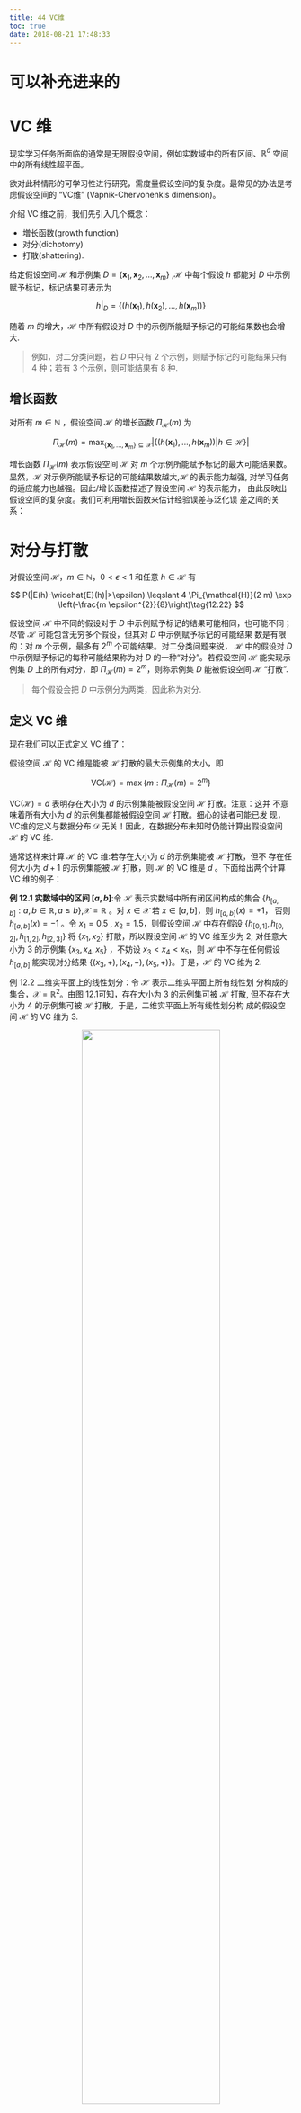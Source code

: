 ```yaml
---
title: 44 VC维
toc: true
date: 2018-08-21 17:48:33
---
```

# 可以补充进来的

# VC 维

现实学习任务所面临的通常是无限假设空间，例如实数域中的所有区间、$\mathbb{R}^{d}$ 空间中的所有线性超平面。

欲对此种情形的可学习性进行研究，需度量假设空间的复杂度。最常见的办法是考虑假设空间的 “VC维” (Vapnik-Chervonenkis dimension)。

介绍 VC 维之前，我们先引入几个概念：

- 増长函数(growth function)
- 对分(dichotomy)
- 打散(shattering).

给定假设空间 $\mathcal{H}$ 和示例集 $D=\left\{\boldsymbol{x}_{1}, \boldsymbol{x}_{2}, \ldots, \boldsymbol{x}_{m}\right\}$ ,$\mathcal{H}$ 中每个假设 $h$ 都能对 $D$ 中示例赋予标记，标记结果可表示为

$$
\left.h\right|_{D}=\left\{\left(h\left(\boldsymbol{x}_{1}\right), h\left(\boldsymbol{x}_{2}\right), \ldots, h\left(\boldsymbol{x}_{m}\right)\right)\right\}
$$


随着 $m$ 的增大，$\mathcal{H}$ 中所有假设对 $D$ 中的示例所能赋予标记的可能结果数也会增大.

> 例如，对二分类问题，若 $D$ 中只有 2 个示例，则赋予标记的可能结果只有 4 种；若有 3 个示例，则可能结果有 8 种.


## 增长函数

对所有 $m \in \mathbb{N}$ ，假设空间 $\mathcal{H}$ 的増长函数 $\Pi_{\mathcal{H}}(m)$ 为

$$
\Pi_{\mathcal{H}}(m)=\max _{\left\{\boldsymbol{x}_{1}, \ldots, \boldsymbol{x}_{m}\right\} \subseteq \mathcal{X}}\left|\left\{\left(h\left(\boldsymbol{x}_{1}\right), \ldots, h\left(\boldsymbol{x}_{m}\right)\right) | h \in \mathcal{H}\right\}\right|\tag{12.21}
$$

増长函数 $\Pi_{\mathcal{H}}(m)$ 表示假设空间 $\mathcal{H}$ 对 $m$ 个示例所能赋予标记的最大可能结果数。显然，$\mathcal{H}$ 对示例所能赋予标记的可能结果数越大,$\mathcal{H}$ 的表示能力越强, 对学习任务的适应能力也越强。因此/增长函数描述了假设空间 $\mathcal{H}$ 的表示能力， 由此反映出假设空间的复杂度。我们可利用増长函数来估计经验误差与泛化误 差之间的关系：


# 对分与打散

对假设空间 $\mathcal{H}$，$m \in \mathbb{N}$，$0<\epsilon<1$ 和任意 $h \in \mathcal{H}$ 有

$$
P(|E(h)-\widehat{E}(h)|>\epsilon) \leqslant 4 \Pi_{\mathcal{H}}(2 m) \exp \left(-\frac{m \epsilon^{2}}{8}\right)\tag{12.22}
$$

假设空间  $\mathcal{H}$ 中不同的假设对于 $D$ 中示例赋予标记的结果可能相同，也可能不同；尽管  $\mathcal{H}$ 可能包含无穷多个假设，但其对 $D$ 中示例赋予标记的可能结果 数是有限的：对 $m$ 个示例，最多有 $2^{m}$ 个可能结果。对二分类问题来说， $\mathcal{H}$ 中的假设对 $D$ 中示例赋予标记的每种可能结果称为对 $D$ 的一种“对分”。若假设空间 $\mathcal{H}$ 能实现示例集 $D$ 上的所有对分，即 $\Pi_{\mathcal{H}}(m)=2^{m}$，则称示例集 $D$ 能被假设空间  $\mathcal{H}$ “打散”.

> 每个假设会把 $D$ 中示例分为两类，因此称为对分.

## 定义 VC 维

现在我们可以正式定义 VC 维了：

假设空间 $\mathcal{H}$ 的 VC 维是能被 $\mathcal{H}$ 打散的最大示例集的大小，即

$$
\mathrm{VC}(\mathcal{H})=\max \left\{m : \Pi_{\mathcal{H}}(m)=2^{m}\right\}\tag{12.23}
$$

$\mathrm{VC}(\mathcal{H})=d$ 表明存在大小为 $d$ 的示例集能被假设空间 $\mathcal{H}$ 打散。注意：这并 不意味着所有大小为 $d$ 的示例集都能被假设空间 $\mathcal{H}$ 打散。细心的读者可能已发 现，VC维的定义与数据分布 $\mathcal{D}$ 无关！因此，在数据分布未知时仍能计算出假设空间 $\mathcal{H}$ 的 VC 维.

通常这样来计算 $\mathcal{H}$ 的 VC 维:若存在大小为 $d$ 的示例集能被 $\mathcal{H}$ 打散，但不 存在任何大小为 $d + 1$ 的示例集能被 $\mathcal{H}$ 打散，则 $\mathcal{H}$ 的 VC 维是 $d$ 。下面给出两个计算 VC 维的例子：

**例 12.1 实数域中的区间 $[a, b]$**:令 $\mathcal{H}$ 表示实数域中所有闭区间构成的集合 $\left\{h_{[a, b]} : a, b \in \mathbb{R}, a \leqslant b\right\}$,$\mathcal{X}=\mathbb{R}$ 。对 $x \in \mathcal{X}$ 若 $x \in[a, b]$，则 $h_{[a, b]}(x)=+1$， 否则 $h_{[a, b]}(x)=-1$ 。令 $x_{1}=0.5$ , $x_{2}=1.5$，则假设空间 $\mathcal{H}$ 中存在假设 $\left\{h_{[0,1]}, h_{[0,2]}, h_{[1,2]}, h_{[2,3]}\right\}$ 将 $\left\{x_{1}, x_{2}\right\}$ 打散，所以假设空间 $\mathcal{H}$ 的 VC 维至少为 2; 对任意大小为 3 的示例集 $\left\{x_{3}, x_{4}, x_{5}\right\}$ ，不妨设 $x_{3}<x_{4}<x_{5}$，则 $\mathcal{H}$ 中不存在任何假设 $h_{[a, b]}$ 能实现对分结果 $\left\{\left(x_{3},+\right),\left(x_{4},-\right),\left(x_{5},+\right)\right\}$。于是，$\mathcal{H}$ 的 VC 维为 2.




例 12.2 二维实平面上的线性划分：令 $\mathcal{H}$ 表示二维实平面上所有线性划 分构成的集合，$\mathcal{X}=\mathbb{R}^{2}$。由图 12.1可知，存在大小为 $3$ 的示例集可被 $\mathcal{H}$ 打散, 但不存在大小为 $4$ 的示例集可被 $\mathcal{H}$ 打散。于是，二维实平面上所有线性划分构 成的假设空间 $\mathcal{H}$ 的 VC 维为 3.


<p align="center">
    <img width="70%" height="70%" src="http://images.iterate.site/blog/image/20190708/LQBF91YVEcaO.png?imageslim">
</p>


由定义 12.7可知，VC维与增长函数有密切联系，引理 12.2给出了二者之 间的定量关系[Sauer, 1972]:

亦称“Sauer 引理”.

**引理 12.2** 若假设空间 $\mathcal{H}$ 的 VC 维为 $d$，则对任意 $m \in \mathbb{N}$ 有

$$
\Pi_{\mathcal{H}}(m) \leqslant \sum_{i=0}^{d}\left(\begin{array}{c}{m} \\ {i}\end{array}\right)\tag{12.24}
$$

**证明** 由数学归纳法证明。当 $m=1$ , $d=0$ 或 $d=1$ 时，定理成立. 假设定理对 $(m-1, d-1)$ 和 $(m-1, d)$ 成立。令 $D=\left\{\boldsymbol{x}_{1}, \boldsymbol{x}_{2}, \ldots, \boldsymbol{x}_{m}\right\}$ ，$D^{\prime}=\left\{\boldsymbol{x}_{1}, \boldsymbol{x}_{2}, \ldots, \boldsymbol{x}_{m-1}\right\}$：

$$
\mathcal{H}_{ | D}=\left\{\left(h\left(\boldsymbol{x}_{1}\right), h\left(\boldsymbol{x}_{2}\right), \ldots, h\left(\boldsymbol{x}_{m}\right)\right) | h \in \mathcal{H}\right\}
$$
$$
\mathcal{H}_{ | D^{\prime}}=\left\{\left(h\left(\boldsymbol{x}_{1}\right), h\left(\boldsymbol{x}_{2}\right), \ldots, h\left(\boldsymbol{x}_{m-1}\right)\right) | h \in \mathcal{H}\right\}
$$


任何假设 $h \in \mathcal{H}$ 对 $\boldsymbol{x}_{m}$ 的分类结果或为 $+1$ ，或为 $-1$，因此任何出现在 $\mathcal{H}_{ | D^{\prime}}$ 中的串都会在 $\mathcal{H}_{ | D}$ 中出现一次或两次。令 $\mathcal{H}_{D^{\prime} | D}$ 表示在 $\mathcal{H}_{ | D}$ 中出现两次的 $\mathcal{H}_{ | D^{\prime}}$ 中串组成的集合，即

$$
\begin{aligned} \mathcal{H}_{D^{\prime} | D}=\{ &\left(y_{1}, y_{2}, \ldots, y_{m-1}\right) \in \mathcal{H}_{ | D^{\prime}} | \exists h, h^{\prime} \in \mathcal{H} \\ &\left(h\left(\boldsymbol{x}_{i}\right)=h^{\prime}\left(\boldsymbol{x}_{i}\right)=y_{i}\right) \wedge\left(h\left(\boldsymbol{x}_{m}\right) \neq h^{\prime}\left(\boldsymbol{x}_{m}\right)\right), 1 \leqslant i \leqslant m-1 \} \end{aligned}
$$

考虑到 $\mathcal{H}_{D^{\prime} | D}$ 中的串在 $\mathcal{H}_{ | D}$ 中出现了两次，但在 $\mathcal{H}_{ | D^{\prime}}$ 中仅出现了一次， 有

$$
\left|\mathcal{H}_{ | D}\right|=\left|\mathcal{H}_{ | D^{\prime}}\right|+\left|\mathcal{H}_{D^{\prime} | D}\right|\tag{12.25}
$$

$D^{\prime}$ 的大小为 $m-1$，由假设可得

$$
\left|\mathcal{H}_{ | D^{\prime}}\right| \leqslant \Pi_{\mathcal{H}}(m-1) \leqslant \sum_{i=0}^{d}\left(\begin{array}{c}{m-1} \\ {i}\end{array}\right)\tag{12.26}
$$

令 $Q$ 表示能被 $\mathcal{H}_{D^{\prime} | D}$ 打散的集合，由 $\mathcal{H}_{D^{\prime} | D}$ 定义可知 $Q \cup\left\{\boldsymbol{x}_{m}\right\}$ 必能被 $\mathcal{H}_{ | D}$ 打散。由于 $\mathcal{H}$ 的 VC 维为 $d$，因此 $\mathcal{H}_{D^{\prime} | D}$ 的 VC 维最大为 $d-1$，于是有

$$
\left|\mathcal{H}_{D^{\prime} | D}\right| \leqslant \Pi_{\mathcal{H}}(m-1) \leqslant \sum_{i=0}^{d-1}\left(\begin{array}{c}{m-1} \\ {i}\end{array}\right)\tag{12.27}
$$

由式(12.25)~(12.27)可得

$$
\begin{aligned}\left|\mathcal{H}_{ | D}\right| & \leqslant \sum_{i=0}^{d}\left(\begin{array}{c}{m-1} \\ {i}\end{array}\right)+\sum_{i=0}^{d-1}\left(\begin{array}{c}{m-1} \\ {i}\end{array}\right) \\ &=\sum_{i=0}^{d}\left(\left(\begin{array}{c}{m-1} \\ {i}\end{array}\right)+\left(\begin{array}{c}{m-1} \\ {i-1}\end{array}\right)\right) \\ &=\sum_{i=0}^{d}\left(\begin{array}{c}{m} \\ {i}\end{array}\right) \end{aligned}
$$

由集合 D 的任意性，引理 12.2得证.

从引理 12.2可计算出増长函数的上界：

推论 12.2 若假设空间 $\mathcal{H}$ 的 VC 维为 $d$，则对任意整数 $m \geqslant d$ 有

$$
\Pi_{\mathcal{H}}(m) \leqslant\left(\frac{e \cdot m}{d}\right)^{d}\tag{12.28}
$$

证明

$$
\begin{aligned} \Pi_{\mathcal{H}}(m) & \leqslant \sum_{i=0}^{d}\left(\begin{array}{c}{m} \\ {i}\end{array}\right) \\ & \leqslant \sum_{i=0}^{d}\left(\begin{array}{c}{m} \\ {i}\end{array}\right)\left(\frac{m}{d}\right)^{d-i} \\ &=\left(\frac{m}{d}\right)^{d} \sum_{i=0}^{d}\left(\begin{array}{c}{m} \\ {i}\end{array}\right)\left(\frac{d}{m}\right)^{i} \\ & \leqslant\left(\frac{m}{d}\right)^{d} \sum_{i=0}^{m}\left(\begin{array}{c}{m} \\ {i}\end{array}\right)\left(\frac{d}{m}\right)^{i} \\ &=\left(\frac{m}{d}\right)^{d}\left(1+\frac{d}{m}\right)^{m} \\ & \leqslant\left(\frac{e \cdot m}{d}\right)^{d} \end{aligned}
$$


根据推论 12.2和定理 12.2可得基于 VC 维的泛化误差界：

定理 12.3 若假设空间 $\mathcal{H}$ 的 VC 维为 $d$，则对任意 $m>d$, $0<\delta<1$ 和 $h \in \mathcal{H}$ 有

$$
P\left(E(h)-\widehat{E}(h) \leqslant \sqrt{\frac{8 d \ln \frac{2 e m}{d}+8 \ln \frac{4}{\delta}}{m}}\right) \geqslant 1-\delta\tag{12.29}
$$

证明  令 $4 \Pi_{\mathcal{H}}(2 m) \exp \left(-\frac{m \epsilon^{2}}{8}\right) \leqslant 4\left(\frac{2 e m}{d}\right)^{d} \exp \left(-\frac{m \epsilon^{2}}{8}\right)=\delta$ ，解得

$$
\epsilon=\sqrt{\frac{8 d \ln \frac{2 e m}{d}+8 \ln \frac{4}{\delta}}{m}}
$$

带入定理 12.2 ，于是定理 12.3 得证。

由定理 12.3 可知，式(12.29) 的泛化误差界只与样例数目 $m$ 有关，收敛速率 $O\left(\frac{1}{\sqrt{m}}\right)$，与数据分布 $\mathcal{D}$ 和样例集 $D$ 无关。因此，基于 VC 维的泛化误差界是分布无关(distribution-free) 、数据独立 (data- independent) 的.

令 $h$ 表示学习算法 $\mathfrak{L}$ 输出的假设，若 $h$ 满足

$$
\widehat{E}(h)=\min _{h^{\prime} \in \mathcal{H}} \widehat{E}\left(h^{\prime}\right)\tag{12.30}
$$

则称 $\mathfrak{L}$ 为满足经验风险最小化 (Empirical Risk Mini ization ，简称 ERM)则的算法。我们有下面的定理:

**定理 12.4** 任何 VC 维有限的假设空间 $\mathcal{H}$ 都是(不可知)PAC 可学习的.

**证明** 假设 $\mathfrak{L}$ 为满足经验风险最小化原则的算法 ，$h$ 为学习算法 $\mathfrak{L}$ 输出的假设。令 $g$ 表示 $\mathcal{H}$ 中具有最小泛化误差的假设，即

$$
E(g)=\min _{h \in \mathcal{H}} E(h)\tag{12.31}
$$

令：

$$
\delta^{\prime}=\frac{\delta}{2}
$$
$$
\sqrt{\frac{\left(\ln 2 / \delta^{\prime}\right)}{2 m}}=\frac{\epsilon}{2}\tag{12.32}
$$

由推论 12.1 可知

$$
\widehat{E}(g)-\frac{\epsilon}{2} \leqslant E(g) \leqslant \widehat{E}(g)+\frac{\epsilon}{2}
$$


至少以 $1-\delta / 2$ 的概率成立。令

$$
\sqrt{\frac{8 d \ln \frac{2 e m}{d}+8 \ln \frac{4}{\delta^{\prime}}}{m}}=\frac{\epsilon}{2}\tag{12.34}
$$

则由定理 12.3 可知

$$
P\left(E(h)-\widehat{E}(h) \leqslant \frac{\epsilon}{2}\right) \geqslant 1-\frac{\delta}{2}
$$

从而可知

$$
\begin{aligned} E(h)-E(g) & \leqslant \widehat{E}(h)+\frac{\epsilon}{2}-\left(\widehat{E}(g)-\frac{\epsilon}{2}\right) \\ &=\widehat{E}(h)-\widehat{E}(g)+\epsilon \\ & \leqslant \epsilon \end{aligned}
$$

以至少 $1-\delta$ 的概率成立。由式(12.32) (12.34) 可以解出 $m$ ，再由 $\mathcal{H}$ 的任意性可知定理 12.4 得证。




# 相关

- 《机器学习》周志华
